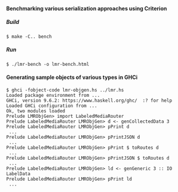#### Benchmarking various serialization approaches using Criterion

##### Build

```ShellSession
$ make -C.. bench
```

##### Run

```ShellSession
$ ./lmr-bench -o lmr-bench.html
```

#### Generating sample objects of various types in GHCi

```ShellSession
$ ghci -fobject-code lmr-objgen.hs ../lmr.hs
Loaded package environment from ...
GHCi, version 9.6.2: https://www.haskell.org/ghc/  :? for help
Loaded GHCi configuration from ...
Ok, two modules loaded
Prelude LMRObjGen> import LabeledMediaRouter
Prelude LabeledMediaRouter LMRObjGen> d <- genCollectedData 3
Prelude LabeledMediaRouter LMRObjGen> pPrint d
 ...
Prelude LabeledMediaRouter LMRObjGen> pPrintJSON d
 ...
Prelude LabeledMediaRouter LMRObjGen> pPrint $ toRoutes d
 ...
Prelude LabeledMediaRouter LMRObjGen> pPrintJSON $ toRoutes d
 ...
Prelude LabeledMediaRouter LMRObjGen> ld <- genGeneric 3 :: IO LabelData
Prelude LabeledMediaRouter LMRObjGen> pPrint ld
 ...
```


